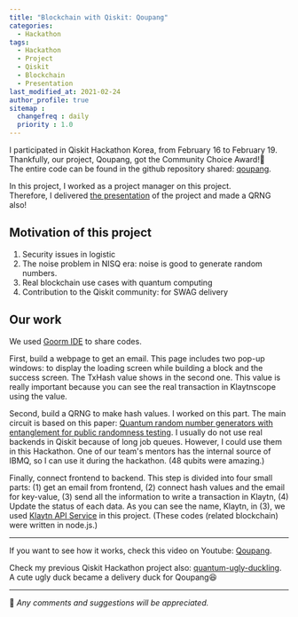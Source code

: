 ```yaml
---
title: "Blockchain with Qiskit: Qoupang"
categories: 
  - Hackathon
tags:
  - Hackathon
  - Project
  - Qiskit
  - Blockchain
  - Presentation
last_modified_at: 2021-02-24
author_profile: true
sitemap :
  changefreq : daily
  priority : 1.0
---
```

I participated in Qiskit Hackathon Korea, from February 16 to February 19.<br/>
Thankfully, our project, Qoupang, got the Community Choice Award!🎉<br/>
The entire code can be found in the github repository shared: [qoupang](https://github.com/tula3and/qoupang).<br/>

In this project, I worked as a project manager on this project.<br/>
Therefore, I delivered [the presentation](https://www.slideshare.net/DayeongKang/qoupang) of the project and made a QRNG also!<br/>

## Motivation of this project

1. Security issues in logistic
2. The noise problem in NISQ era: noise is good to generate random numbers.
3. Real blockchain use cases with quantum computing
4. Contribution to the Qiskit community: for SWAG delivery

## Our work

We used [Goorm IDE](https://ide.goorm.io/) to share codes.<br/>

First, build a webpage to get an email. This page includes two pop-up windows:
to display the loading screen while building a block and the success screen.
The TxHash value shows in the second one.
This value is really important because you can see the real transaction in Klaytnscope using the value.<br/>

Second, build a QRNG to make hash values.
I worked on this part. The main circuit is based on this paper:
[Quantum random number generators with entanglement for public randomness testing](https://www.nature.com/articles/s41598-019-56706-2).
I usually do not use real backends in Qiskit because of long job queues.
However, I could use them in this Hackathon.
One of our team's mentors has the internal source of IBMQ, so I can use it during the hackathon.
(48 qubits were amazing.)<br/>

Finally, connect frontend to backend.
This step is divided into four small parts:
(1) get an email from frontend,
(2) connect hash values and the email for key-value,
(3) send all the information to write a transaction in Klaytn,
(4) Update the status of each data.
As you can see the name, Klaytn, in (3), we used [Klaytn API Service](https://www.klaytnapi.com/ko/landing/main)
in this project.
(These codes (related blockchain) were written in node.js.)

---

If you want to see how it works, check this video on Youtube: [Qoupang](https://youtu.be/nM2pvhyPBj4).<br/>

Check my previous Qiskit Hackathon project also: [quantum-ugly-duckling](https://tula3and.github.io/hackathon/hackathon-discord/).<br/>
A cute ugly duck became a delivery duck for Qoupang😆

---

💬 *Any comments and suggestions will be appreciated.*
